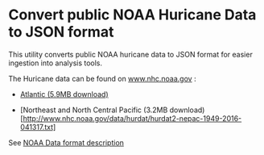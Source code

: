 # Convert public NOAA Huricane Data to JSON format

This utility converts public NOAA huricane data to JSON format
for easier ingestion into analysis tools.

The Huricane data can be found on www.nhc.noaa.gov : 

* [Atlantic (5.9MB download)](http://www.nhc.noaa.gov/data/hurdat/hurdat2-1851-2016-041117.txt)

* [Northeast and North Central Pacific (3.2MB download)[http://www.nhc.noaa.gov/data/hurdat/hurdat2-nepac-1949-2016-041317.txt]

See [NOAA Data format description](http://www.nhc.noaa.gov/data/hurdat/hurdat2-format-atlantic.pdf)

